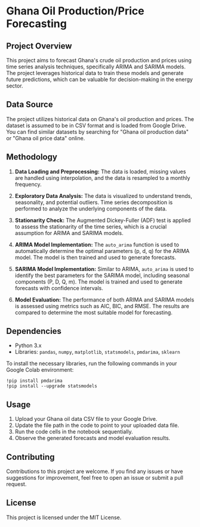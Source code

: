 # Ghana Oil Production/Price Forecasting

## Project Overview

This project aims to forecast Ghana's crude oil production and prices using time series analysis techniques, specifically ARIMA and SARIMA models. The project leverages historical data to train these models and generate future predictions, which can be valuable for decision-making in the energy sector.

## Data Source

The project utilizes historical data on Ghana's oil production and prices. The dataset is assumed to be in CSV format and is loaded from Google Drive.  You can find similar datasets by searching for "Ghana oil production data" or "Ghana oil price data" online.

## Methodology

1. **Data Loading and Preprocessing:** The data is loaded, missing values are handled using interpolation, and the data is resampled to a monthly frequency.

2. **Exploratory Data Analysis:** The data is visualized to understand trends, seasonality, and potential outliers. Time series decomposition is performed to analyze the underlying components of the data.

3. **Stationarity Check:** The Augmented Dickey-Fuller (ADF) test is applied to assess the stationarity of the time series, which is a crucial assumption for ARIMA and SARIMA models.

4. **ARIMA Model Implementation:** The `auto_arima` function is used to automatically determine the optimal parameters (p, d, q) for the ARIMA model. The model is then trained and used to generate forecasts.

5. **SARIMA Model Implementation:** Similar to ARIMA, `auto_arima` is used to identify the best parameters for the SARIMA model, including seasonal components (P, D, Q, m). The model is trained and used to generate forecasts with confidence intervals.

6. **Model Evaluation:** The performance of both ARIMA and SARIMA models is assessed using metrics such as AIC, BIC, and RMSE. The results are compared to determine the most suitable model for forecasting.

## Dependencies

- Python 3.x
- Libraries: `pandas`, `numpy`, `matplotlib`, `statsmodels`, `pmdarima`, `sklearn`

To install the necessary libraries, run the following commands in your Google Colab environment:
```
!pip install pmdarima 
!pip install --upgrade statsmodels 
```
## Usage

1. Upload your Ghana oil data CSV file to your Google Drive.
2. Update the file path in the code to point to your uploaded data file.
3. Run the code cells in the notebook sequentially.
4. Observe the generated forecasts and model evaluation results.

## Contributing

Contributions to this project are welcome. If you find any issues or have suggestions for improvement, feel free to open an issue or submit a pull request.

## License

This project is licensed under the MIT License.
